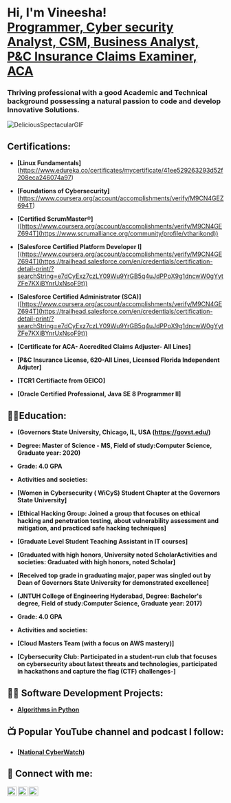 <h1>Hi, I'm Vineesha! <br/><a href="https://github.com/cybervinni1"> Programmer, Cyber security Analyst, CSM, Business Analyst, P&C Insurance Claims Examiner, ACA</a>

<h3>Thriving professional with a good Academic and Technical background possessing a natural passion to code and develop Innovative Solutions.</h3>

![DeliciousSpectacularGIF](https://github.com/cybervinni1/cybervinni1/assets/157190824/6e7d6f09-243a-4d06-ae17-e93d54d5730f)
<h2> Certifications:</h2>

- <b>[Linux Fundamentals]</b> (https://www.edureka.co/certificates/mycertificate/41ee529263293d52f208eca246074a97)

- <b>[Foundations of Cybersecurity]</b> (https://www.coursera.org/account/accomplishments/verify/M9CN4GEZ694T)

- <b>[Certified ScrumMaster®]</b> ([https://www.coursera.org/account/accomplishments/verify/M9CN4GEZ694T](https://www.scrumalliance.org/community/profile/vtharikond))

- <b>[Salesforce Certified Platform Developer I]</b> [(https://www.coursera.org/account/accomplishments/verify/M9CN4GEZ694T](https://trailhead.salesforce.com/en/credentials/certification-detail-print/?searchString=e7dCyExz7czLY09Wu9YrGB5q4uJdPPoX9g1dncwW0gYytZFe7KXiBYnrUxNsoF9t))

- <b>[Salesforce Certified Administrator (SCA)]</b> ([https://www.coursera.org/account/accomplishments/verify/M9CN4GEZ694T](https://trailhead.salesforce.com/en/credentials/certification-detail-print/?searchString=e7dCyExz7czLY09Wu9YrGB5q4uJdPPoX9g1dncwW0gYytZFe7KXiBYnrUxNsoF9t))

- <b>[Certificate for ACA- Accredited Claims Adjuster- All Lines] </b>

- <b>[P&C Insurance License, 620-All Lines, Licensed Florida Independent Adjuter]

- <b>[TCR1 Certifiacte from GEICO]</b>

- <b>[Oracle Certified Professional, Java SE 8 Programmer II]</b>  

<h2>👨‍💻Education:</h2>

- <b>(Governors State University, Chicago, IL, USA (https://govst.edu/)</b>
- <b>Degree: Master of Science - MS, Field of study:Computer Science, Graduate year: 2020)</b>
- <b>Grade: 4.0 GPA</b>

- <b> Activities and societies:</b>

- <b>[Women in Cybersecurity ( WiCyS) Student Chapter at the Governors State University]</b>

- <b>[Ethical Hacking Group: Joined a group that focuses on ethical hacking and penetration testing, about vulnerability assessment and mitigation, and practiced safe hacking techniques]</b>

- <b>[Graduate Level Student Teaching Assistant in IT courses]</b>

- <b>[Graduated with high honors, University noted ScholarActivities and societies: Graduated with high honors, noted Scholar]</b>

- <b>[Received top grade in graduating major, paper was singled out by Dean of Governors State University for demonstrated excellence]</b>

- <b>(JNTUH College of Engineering Hyderabad, Degree: Bachelor's degree, Field of study:Computer Science, Graduate year: 2017)</b>
- <b>Grade: 4.0 GPA</b>

- <b> Activities and societies:</b>
- <b>[Cloud Masters Team (with a focus on AWS mastery)]</b>
- <b>[Cybersecurity Club: Participated in a student-run club that focuses on cybersecurity about latest threats and technologies, participated in hackathons and capture the flag (CTF) challenges-] </b>

<h2>👨‍💻 Software Development Projects:</h2>

- <b>[Algorithms in Python](https://github.com/cybervinni1/python-coding)</b>


<h2>📺 Popular YouTube channel and podcast I follow:</h2>

- [[National CyberWatch](https://www.youtube.com/@n2kcyber/videos))

<h2> 🤳 Connect with me:</h2>

[<img align="left" alt="vineesha | gmail" width="22px" src="https://cdn.jsdelivr.net/npm/simple-icons@v3/icons/gmail.svg" />][gmail]
[<img align="left" alt="vineesha | Twitter" width="22px" src="https://cdn.jsdelivr.net/npm/simple-icons@v3/icons/twitter.svg" />][twitter]
[<img align="left" alt="vineesha | Instagram" width="22px" src="https://cdn.jsdelivr.net/npm/simple-icons@v3/icons/instagram.svg" />][instagram]

[gmail]:"mailto:vineeshatharikonda1@gmail.com">vineeshatharikonda1@gmail.com
[twitter]: https://twitter.com/vineesha_cyber
[instagram]: https://www.instagram.com/iamvineesha_official/

<!--
**cybervinni1/cybervinni1** is a ✨ _special_ ✨ repository because its `README.md` (this file) appears on your GitHub profile.

Here are some ideas to get you started:

- 🔭 I’m currently working on CISSP certification
- 🌱 I’m currently learning network security
- 👯 I’m looking to collaborate new software development projects
- 💬 Ask me about data analysis, cyber security and cyber attacks
- 📫 How to reach me: ...contact form mentioned baove
- 😄 Pronouns: ...vinni

-->
